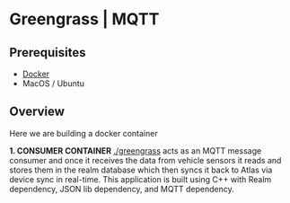 # Greengrass | MQTT

## Prerequisites

* [Docker](https://www.docker.com/products/docker-desktop/)
* MacOS / Ubuntu

## Overview

Here we are building a docker container
  
**1. CONSUMER CONTAINER** [./greengrass](./greengrass/) acts as an MQTT message consumer and once it receives the data from vehicle sensors it reads and stores them in the realm database which then syncs it back to Atlas via device sync in real-time. This application is built using C++ with Realm dependency, JSON lib dependency, and MQTT dependency.
